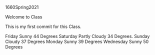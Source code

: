 1660Spring2021

Welcome to Class

This is my first commit for this Class.

Friday Sunny 44 Degrees
Saturday Partly Cloudy 34 Degrees.
Sunday Cloudy 37 Degrees
Monday Sunny 39 Degrees
Wednesday Sunny 50 Degrees